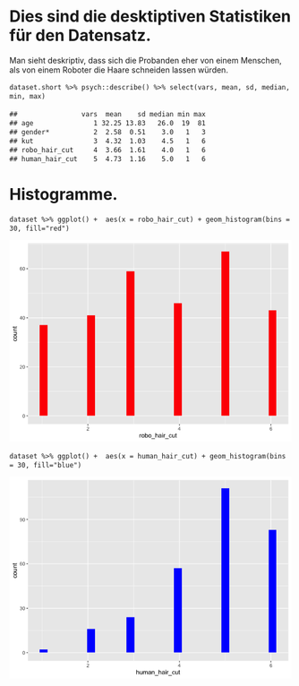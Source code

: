 Dies sind die desktiptiven Statistiken für den Datensatz.
=========================================================

Man sieht deskriptiv, dass sich die Probanden eher von einem Menschen,
als von einem Roboter die Haare schneiden lassen würden.

    dataset.short %>% psych::describe() %>% select(vars, mean, sd, median, min, max) 

    ##                vars  mean    sd median min max
    ## age               1 32.25 13.83   26.0  19  81
    ## gender*           2  2.58  0.51    3.0   1   3
    ## kut               3  4.32  1.03    4.5   1   6
    ## robo_hair_cut     4  3.66  1.61    4.0   1   6
    ## human_hair_cut    5  4.73  1.16    5.0   1   6

Histogramme.
============

    dataset %>% ggplot() +  aes(x = robo_hair_cut) + geom_histogram(bins = 30, fill="red")

![](DS_Dahmen_Formanns_Wolters_files/figure-markdown_strict/unnamed-chunk-2-1.png)

    dataset %>% ggplot() +  aes(x = human_hair_cut) + geom_histogram(bins = 30, fill="blue")

![](DS_Dahmen_Formanns_Wolters_files/figure-markdown_strict/unnamed-chunk-2-2.png)
